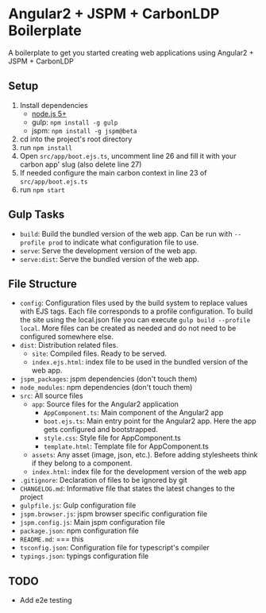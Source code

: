 # Angular2 + JSPM + CarbonLDP Boilerplate
A boilerplate to get you started creating web applications using Angular2 + JSPM + CarbonLDP

## Setup
1. Install dependencies
    - [node.js 5+](https://nodejs.org/en/)
    - gulp: `npm install -g gulp`
    - jspm: `npm install -g jspm@beta`
2. cd into the project's root directory
3. run `npm install`
4. Open `src/app/boot.ejs.ts`, uncomment line 26 and fill it with your carbon app' slug (also delete line 27)
5. If needed configure the main carbon context in line 23 of `src/app/boot.ejs.ts`
6. run `npm start`

## Gulp Tasks
- `build`: Build the bundled version of the web app. Can be run with `--profile prod` to indicate what configuration file to use.
- `serve`: Serve the development version of the web app.
- `serve:dist`: Serve the bundled version of the web app.

## File Structure
- `config`: Configuration files used by the build system to replace values with EJS tags. Each file corresponds to a profile configuration. To build the site using the local.json file you can execute `gulp build --profile local`. More files can be created as needed and do not need to be configured somewhere else.
- `dist`: Distribution related files.
  - `site`: Compiled files. Ready to be served.
  - `index.ejs.html`: index file to be used in the bundled version of the web app.
- `jspm_packages`: jspm dependencies (don't touch them)
- `node_modules`: npm dependencies (don't touch them)
- `src`: All source files
  - `app`: Source files for the Angular2 application
    - `AppComponent.ts`: Main component of the Angular2 app
    - `boot.ejs.ts`: Main entry point for the Angular2 app. Here the app gets configured and bootstrapped.
    - `style.css`: Style file for AppComponent.ts
    - `template.html`: Template file for AppComponent.ts
  - `assets`: Any asset (image, json, etc.). Before adding stylesheets think if they belong to a component.
  - `index.html`: index file for the development version of the web app
- `.gitignore`: Declaration of files to be ignored by git
- `CHANGELOG.md`: Informative file that states the latest changes to the project
- `gulpfile.js`: Gulp configuration file
- `jspm.browser.js`: jspm browser specific configuration file
- `jspm.config.js`: Main jspm configuration file
- `package.json`: npm configuration file
- `README.md`: === this
- `tsconfig.json`: Configuration file for typescript's compiler
- `typings.json`: typings configuration file

## TODO
- Add e2e testing
